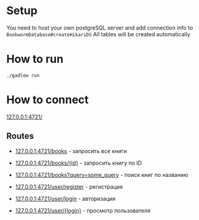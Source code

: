 # Setup

You need to host your own postgreSQL server and add connection info to `BookwormDatabase#createHikariDS`
All tables will be created automatically

# How to run

``` 
./gadlew run
```

# How to connect

[127.0.0.1:4721/]()

## Routes

* [127.0.0.1:4721/books]() - запросить все книги

* [127.0.0.1:4721/books/{id}]() - запросить книгу по ID

* [127.0.0.1:4721/books?query=some_query]() - поиск книг по названию

* [127.0.0.1:4721/user/register]() - регистрация

* [127.0.0.1:4721/user/login]() - авторизация

* [127.0.0.1:4721/user/{login}]() - просмотр пользователя
